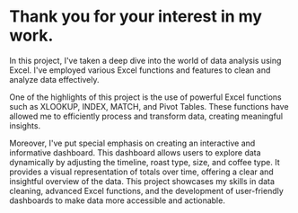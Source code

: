 # Thank you for your interest in my work.

In this project, I've taken a deep dive into the world of data analysis using Excel. I've employed various Excel functions and features to clean and analyze data effectively. 

One of the highlights of this project is the use of powerful Excel functions such as XLOOKUP, INDEX, MATCH, and Pivot Tables. These functions have allowed me to efficiently process and transform data, creating meaningful insights.

Moreover, I've put special emphasis on creating an interactive and informative dashboard. This dashboard allows users to explore data dynamically by adjusting the timeline, roast type, size, and coffee type. It provides a visual representation of totals over time, offering a clear and insightful overview of the data. This project showcases my skills in data cleaning, advanced Excel functions, and the development of user-friendly dashboards to make data more accessible and actionable.
